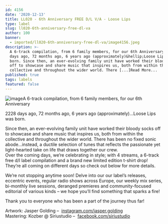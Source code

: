 ```yaml
---
id: 4156
date: '2020-12-13'
title: LL020 - 6th Anniversary FREE D​/​L V​/​A - Loose Lips
type: label
slug: ll020-6th-anniversary-free-dl-va
author: 100
banner:
  - imported/ll020-6th-anniversary-free-dl-va/image4156.jpeg
description: >-
  A 6-track compilation, from 6 family members, for our 6th Anniversary 2228
  days ago, 72 months ago, 6 years ago (approximately)&hellip;Loose Lips was
  born. Since then, an ever-evolving family unit have worked their bloody socks
  off to showcase and share music that inspires us, both from within the
  collective and throughout the wider world. There [...]Read More...
published: true
tags: labels
featured: false
---
```

![image](../imported/ll020-6th-anniversary-free-dl-va/image4156.jpeg)A 6-track compilation, from 6 family members, for our 6th Anniversary

2228 days ago, 72 months ago, 6 years ago (approximately)…Loose Lips was born.

Since then, an ever-evolving family unit have worked their bloody socks off to showcase and share music that inspires us, both from within the collective and throughout the wider world. There has been no fixed sonic abode…instead, a ductile selection of tunes that reflects the passionate yet light-hearted take on life that draws together our crew.   
Over the coming days, we’re celebrating in style; with 4 streams, a 6-track free d/l label compilation and a brand new limited edition t-shirt drop! They’re all coming on different days so check out below for more details.

We’re not stopping anytime soon! Delve into our our label’s releases, eccentric events, regular radio shows across Europe, our weekly mix series, bi-monthly live sessions, deranged premieres and community-focused editorial of various kinds – we hope you’ll find something that sparks a fire! 

Thank you to everyone who has been a part of the journey thus far!

Artwork: Jasper Golding –  [instagram.com/jasper.golding](https://instagram.com/jasper.golding)   
Mastering: Kozber @ Siriustudio –  [facebook.com/siriustudio](https://facebook.com/siriustudio)